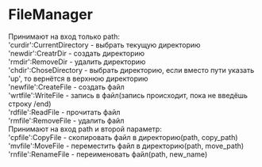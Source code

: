 # FileManager
Принимают на вход только path:  
  'curdir':CurrentDirectory - выбрать текущую директорию  
  'newdir':CreatrDir - создать директорию  
  'rmdir':RemoveDir - удалить директорию  
  'chdir':ChoseDirectory - выбрать директорию, если вместо пути указать 'up', то вернётся в верхнюю директорию  
  'newfile':CreateFile - создать файл  
  'wrtfile':WriteFile - запись в файл(запись происходит, пока не введёшь строку /end)  
  'rdfile':ReadFile - прочитать файл  
  'rmfile':RemoveFile - удалить файл  
Принимают на вход path и второй параметр:  
  'cpfile':CopyFile - скопировать файл в директорию(path, copy_path)  
  'mvfile':MoveFile - переместить файл в директорию(path, move_path)  
  'rnfile':RenameFile - переименовать файл(path, new_name)  
